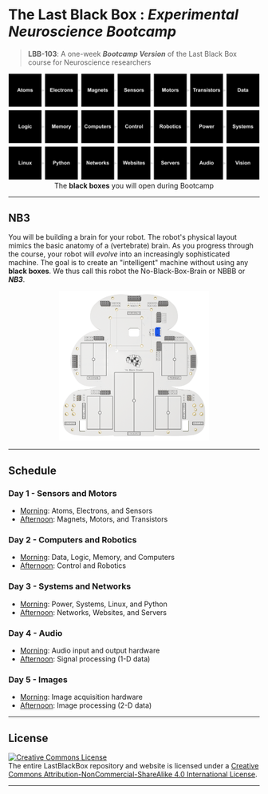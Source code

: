 # The Last Black Box : *Experimental Neuroscience Bootcamp*

> **LBB-103**: A one-week ***Bootcamp Version*** of the Last Black Box course for Neuroscience researchers

<p align="center">
<img src="../../_resources/designs/layout/png/layout_bootcamp.png" alt="LBB bootcamp layout" width="800">
<br>
<span>The <b>black boxes</b> you will open during Bootcamp</span>
</p>

----

## NB3

You will be building a brain for your robot. The robot's physical layout mimics the basic anatomy of a (vertebrate) brain. As you progress through the course, your robot will *evolve* into an increasingly sophisticated machine. The goal is to create an "intelligent" machine without using any **black boxes**. We thus call this robot the No-Black-Box-Brain or NBBB or ***NB3***.

<p align="center">
<img src="../../_resources/designs/NB3/NB3_render.png" alt="NB3 outline" width="300">
</p>

----

## Schedule

### Day 1 - Sensors and Motors

- [Morning](01_analog-electronics/): Atoms, Electrons, and Sensors
- [Afternoon](02_magnets-and-semiconductors/): Magnets, Motors, and Transistors

### Day 2 - Computers and Robotics

- [Morning](03_digital-computers/): Data, Logic, Memory, and Computers
- [Afternoon](04_robot-control/): Control and Robotics

### Day 3 - Systems and Networks

- [Morning](05_software-systems/): Power, Systems, Linux, and Python
- [Afternoon](06_the-internet/): Networks, Websites, and Servers

### Day 4 - Audio

- [Morning](07_microphones-and-speakers/): Audio input and output hardware
- [Afternoon](08_signal_processing/): Signal processing (1-D data)

### Day 5 - Images

- [Morning](09_cameras/): Image acquisition hardware
- [Afternoon](10_computer-vision/): Image processing (2-D data)

---

## License

<a rel="license" href="http://creativecommons.org/licenses/by-nc-sa/4.0/"><img alt="Creative Commons License" style="border-width:0" src="https://i.creativecommons.org/l/by-nc-sa/4.0/88x31.png" /></a><br />The entire LastBlackBox repository and website is licensed under a <a rel="license" href="http://creativecommons.org/licenses/by-nc-sa/4.0/">Creative Commons Attribution-NonCommercial-ShareAlike 4.0 International License</a>.

---
